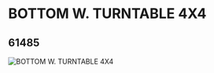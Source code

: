 # BOTTOM W. TURNTABLE 4X4
## 61485
![BOTTOM W. TURNTABLE 4X4](https://lc-www-live-s.legocdn.com/media/bricks/5/2/4517986.jpg)